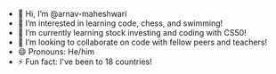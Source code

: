 - 👋 Hi, I’m @arnav-maheshwari
- 👀 I’m interested in learning code, chess, and swimming! 
- 🌱 I’m currently learning stock investing and coding with CS50! 
- 💞️ I’m looking to collaborate on code with fellow peers and teachers! 
- 😄 Pronouns: He/him
- ⚡ Fun fact: I've been to 18 countries! 

<!---
arnav-maheshwari/arnav-maheshwari is a ✨ special ✨ repository because its `README.md` (this file) appears on your GitHub profile.
You can click the Preview link to take a look at your changes.
--->
